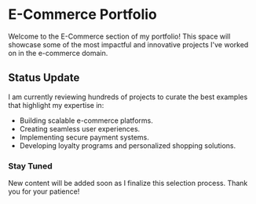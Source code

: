 # E-Commerce Portfolio

Welcome to the E-Commerce section of my portfolio! This space will showcase some of the most impactful and innovative projects I've worked on in the e-commerce domain.

## Status Update
I am currently reviewing hundreds of projects to curate the best examples that highlight my expertise in:
- Building scalable e-commerce platforms.
- Creating seamless user experiences.
- Implementing secure payment systems.
- Developing loyalty programs and personalized shopping solutions.

### **Stay Tuned**
New content will be added soon as I finalize this selection process. Thank you for your patience!
